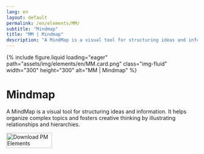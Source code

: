 ```yaml
---
lang: en
layout: default
permalink: /en/elements/MM/
subtitle: "Mindmap"
title: "MM | Mindmap"
description: "A MindMap is a visual tool for structuring ideas and information. It helps organize complex topics and fosters creative thinking by illustrating relationships and hierarchies."
---
```


{% include figure.liquid loading="eager" path="assets/img/elements/en/MM.card.png" class="img-fluid" width="300" height="300" alt="MM | Mindmap" %}

# Mindmap

A MindMap is a visual tool for structuring ideas and information. It helps organize complex topics and fosters creative thinking by illustrating relationships and hierarchies.

<a href="https://apps.apple.com/app/apple-store/id6738084498?pt=127441684&ct=website&mt=8">
  <img src="{{ "assets/img/en/appstore.png" | relative_url }}" width="120" height="40" alt="Download PM Elements">
</a>
